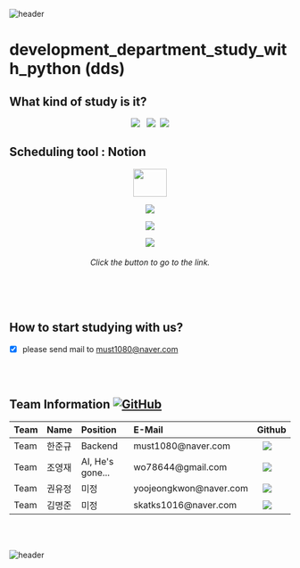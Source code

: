 ![header](https://capsule-render.vercel.app/api?type=wave&color=auto&height=135&section=header&text=&fontSize=90&fontAlignY=30&)

<h1>development_department_study_with_python (dds)</h1>


<h2> What kind of study is it? </h2>
 <p align = "center"><img src="https://img.shields.io/badge/Python-3766AB?style=for-the-badge&logo=Python&logoColor=white"/></a> </a>&nbsp <img src="https://img.shields.io/badge/Algorithm-3766AB?style=for-the-badge&logo=Python&logoColor=white"/></a> </a>&nbsp<img src="https://img.shields.io/badge/Flask-3766AB?style=for-the-badge&logo=Flask&logoColor=white"/></p>
 
<h2> Scheduling tool : Notion </h2>

<p align = "center"><img src="https://github.com/doongu/dds_with_python/blob/main/notion_icon.png" width="60" height="50"></p>

 <p align = "center"><a href="https://www.notion.so/desktop"><img src="http://img.shields.io/badge/Download_notion-655ced?style=for-the-badge&color=lightgrey" style="height : auto; margin-left : 10px; margin-right : 10px;"/></a> </p>
 <p align = "center"><a href="https://wonderful-eagle-efe.notion.site/Flask-c1457e2cd6c2453ebe97e61e804ecc46"><img src="http://img.shields.io/badge/Flask_Study-655ced?style=for-the-badge&color=orange" style="height : auto; margin-left : 10px; margin-right : 10px;"/></a> </p>
  <p align = "center"><a href="https://wonderful-eagle-efe.notion.site/Algstudy-91a49d25378941d09fd47208864f738f"><img src="http://img.shields.io/badge/Alg_Study-655ced?style=for-the-badge&color=informational" style="height : auto; margin-left : 10px; margin-right : 10px;"/></a> </p>

<h6><p align = "center">  Click the button to go to the link.  </p></h6>

<br></br>


## How to start studying with us?
 
- [x] please send mail to must1080@naver.com

<br></br>


<h2> Team Information <a href="https://github.com/osamhack2020/Web_Drawing-chat-consulation_Stones-in-greenhouse/blob/master/LICENSE"><img alt="GitHub" src="https://img.shields.io/github/license/osamhack2020/Web_Drawing-chat-consulation_Stones-in-greenhouse"></a></h2>

<!--  아래는 Team INFORMATION 표-->
 
 <table>
<thead>
<tr>
<th style="text-align:left">Team</th>
<th style="text-align:left">Name</th>
<th style="text-align:left">Position</th>
<th style="text-align:left">E-Mail</th>
<th style="text-align:left">Github</th>
</tr> 
</thead>
<tbody>
<tr>
<td style="text-align:left">Team</td>
<td style="text-align:left">한준규</td>
<td style="text-align:left">Backend</td>
<td style="text-align:left">must1080@naver.com</td>
<td style="text-align:left"><a href="https://github.com/doongu">
<img src="http://img.shields.io/badge/doongu-655ced?style=social&logo=github" style="height : auto; margin-left : 10px; margin-right : 10px;"/>
</a></td> 
</tr>
<tr>
<td style="text-align:left">Team</td>
<td style="text-align:left">조영재</td>
<td style="text-align:left">AI, He's gone... </td>
<td style="text-align:left">wo78644@gmail.com</td>
<td style="text-align:left"><a href="https://github.com/wo7864">
<img src="http://img.shields.io/badge/wo7864-655ced?style=social&logo=github&color=informational" style="height : auto; margin-left : 10px; margin-right : 10px;"/>
</a></td>
</tr>
 <tr>
<td style="text-align:left">Team</td>
<td style="text-align:left">권유정</td>
<td style="text-align:left">미정</td>
<td style="text-align:left">yoojeongkwon@naver.com</td>
<td style="text-align:left"><a href="https://github.com/yujeongkwon">
<img src="http://img.shields.io/badge/yujeongkwon-655ced?style=social&logo=github&color=informational" style="height : auto; margin-left : 10px; margin-right : 10px;"/>
</a></td>
</tr>
<tr>
<td style="text-align:left">Team</td>
<td style="text-align:left">김명준</td>
<td style="text-align:left">미정</td>
<td style="text-align:left">skatks1016@naver.com</td>
<td style="text-align:left"><a href="https://github.com/kmj111">
<img src="http://img.shields.io/badge/kmj111-655ced?style=social&logo=github&color=informational" style="height : auto; margin-left : 10px; margin-right : 10px;"/>
</a></td>
</tr>
</tbody>
</table>


<br></br>



![header](https://capsule-render.vercel.app/api?type=wave&color=auto&height=135&section=footer&fontSize=90)
  


